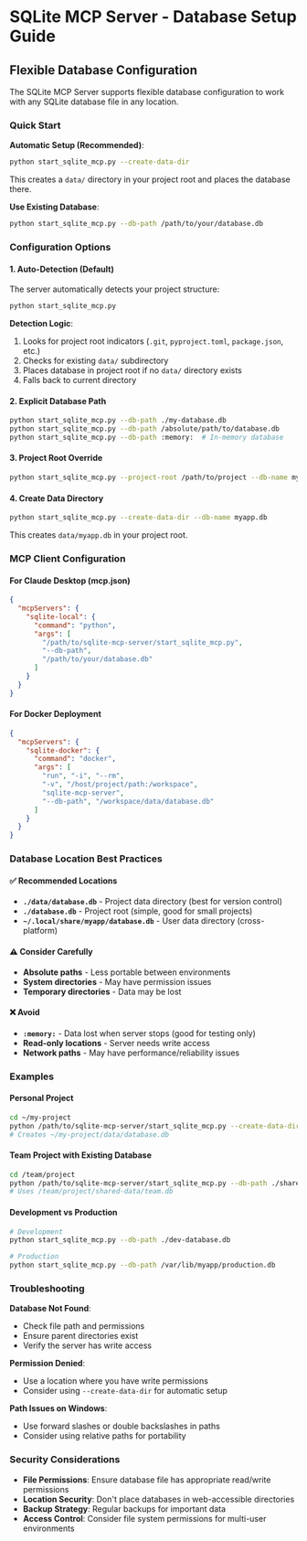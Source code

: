 # SQLite MCP Server - Database Setup Guide

## Flexible Database Configuration

The SQLite MCP Server supports flexible database configuration to work with any SQLite database file in any location.

### Quick Start

**Automatic Setup (Recommended)**:
```bash
python start_sqlite_mcp.py --create-data-dir
```
This creates a `data/` directory in your project root and places the database there.

**Use Existing Database**:
```bash
python start_sqlite_mcp.py --db-path /path/to/your/database.db
```

### Configuration Options

#### 1. Auto-Detection (Default)
The server automatically detects your project structure:

```bash
python start_sqlite_mcp.py
```

**Detection Logic**:
1. Looks for project root indicators (`.git`, `pyproject.toml`, `package.json`, etc.)
2. Checks for existing `data/` subdirectory
3. Places database in project root if no `data/` directory exists
4. Falls back to current directory

#### 2. Explicit Database Path
```bash
python start_sqlite_mcp.py --db-path ./my-database.db
python start_sqlite_mcp.py --db-path /absolute/path/to/database.db
python start_sqlite_mcp.py --db-path :memory:  # In-memory database
```

#### 3. Project Root Override
```bash
python start_sqlite_mcp.py --project-root /path/to/project --db-name myapp.db
```

#### 4. Create Data Directory
```bash
python start_sqlite_mcp.py --create-data-dir --db-name myapp.db
```
This creates `data/myapp.db` in your project root.

### MCP Client Configuration

#### For Claude Desktop (mcp.json)
```json
{
  "mcpServers": {
    "sqlite-local": {
      "command": "python",
      "args": [
        "/path/to/sqlite-mcp-server/start_sqlite_mcp.py",
        "--db-path",
        "/path/to/your/database.db"
      ]
    }
  }
}
```

#### For Docker Deployment
```json
{
  "mcpServers": {
    "sqlite-docker": {
      "command": "docker",
      "args": [
        "run", "-i", "--rm",
        "-v", "/host/project/path:/workspace",
        "sqlite-mcp-server",
        "--db-path", "/workspace/data/database.db"
      ]
    }
  }
}
```

### Database Location Best Practices

#### ✅ Recommended Locations
- **`./data/database.db`** - Project data directory (best for version control)
- **`./database.db`** - Project root (simple, good for small projects)
- **`~/.local/share/myapp/database.db`** - User data directory (cross-platform)

#### ⚠️ Consider Carefully
- **Absolute paths** - Less portable between environments
- **System directories** - May have permission issues
- **Temporary directories** - Data may be lost

#### ❌ Avoid
- **`:memory:`** - Data lost when server stops (good for testing only)
- **Read-only locations** - Server needs write access
- **Network paths** - May have performance/reliability issues

### Examples

#### Personal Project
```bash
cd ~/my-project
python /path/to/sqlite-mcp-server/start_sqlite_mcp.py --create-data-dir
# Creates ~/my-project/data/database.db
```

#### Team Project with Existing Database
```bash
cd /team/project
python /path/to/sqlite-mcp-server/start_sqlite_mcp.py --db-path ./shared-data/team.db
# Uses /team/project/shared-data/team.db
```

#### Development vs Production
```bash
# Development
python start_sqlite_mcp.py --db-path ./dev-database.db

# Production  
python start_sqlite_mcp.py --db-path /var/lib/myapp/production.db
```

### Troubleshooting

**Database Not Found**:
- Check file path and permissions
- Ensure parent directories exist
- Verify the server has write access

**Permission Denied**:
- Use a location where you have write permissions
- Consider using `--create-data-dir` for automatic setup

**Path Issues on Windows**:
- Use forward slashes or double backslashes in paths
- Consider using relative paths for portability

### Security Considerations

- **File Permissions**: Ensure database file has appropriate read/write permissions
- **Location Security**: Don't place databases in web-accessible directories  
- **Backup Strategy**: Regular backups for important data
- **Access Control**: Consider file system permissions for multi-user environments